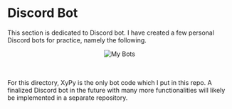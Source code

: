 # Discord Bot
This section is dedicated to Discord bot. I have created a few personal Discord bots for practice, namely the following.
<p align="center">
  <img src="https://github.com/abyoso-hapsoro/past-works/assets/51505905/547216bd-e207-417c-93e8-3968459b0c4e" alt="My Bots">
</p>
<br><br>
For this directory, XyPy is the only bot code which I put in this repo. A finalized Discord bot in the future with many more functionalities will likely be implemented in a separate repository.
